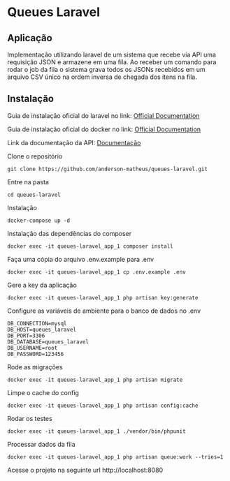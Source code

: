 # Queues Laravel

## Aplicação

Implementação utilizando laravel de um sistema que recebe via API uma requisição JSON e
armazene em uma fila. Ao receber um comando para rodar o job da fila o sistema
grava todos os JSONs recebidos em um arquivo CSV único na ordem inversa de chegada
dos itens na fila.

## Instalação

Guia de instalação oficial do laravel no link: [Official Documentation](https://laravel.com/docs/5.8/installation)

Guia de instalação oficial do docker no link: [Official Documentation](https://docs.docker.com/install)

Link da documentação da API: [Documentação](https://www.getpostman.com/collections/20b2b5a9bcf5e7b9f6c1)

Clone o repositório

    git clone https://github.com/anderson-matheus/queues-laravel.git

Entre na pasta

    cd queues-laravel

Instalação

    docker-compose up -d

Instalação das dependências do composer

    docker exec -it queues-laravel_app_1 composer install

Faça uma cópia do arquivo .env.example para .env

    docker exec -it queues-laravel_app_1 cp .env.example .env

Gere a key da aplicação

    docker exec -it queues-laravel_app_1 php artisan key:generate

Configure as variáveis de ambiente para o banco de dados no .env

    DB_CONNECTION=mysql
    DB_HOST=queues_laravel
    DB_PORT=3306
    DB_DATABASE=queues_laravel
    DB_USERNAME=root
    DB_PASSWORD=123456

Rode as migrações

    docker exec -it queues-laravel_app_1 php artisan migrate

Limpe o cache do config

    docker exec -it queues-laravel_app_1 php artisan config:cache

Rodar os testes

    docker exec -it queues-laravel_app_1 ./vendor/bin/phpunit
    
Processar dados da fila

    docker exec -it queues-laravel_app_1 php artisan queue:work --tries=1

Acesse o projeto na seguinte url http://localhost:8080
